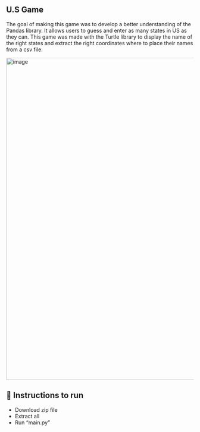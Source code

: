 ## U.S Game
The goal of making this game was to develop a better understanding of the Pandas library. It allows users to guess and enter as many states in US as they can. This game was made with the Turtle library to display the name of the right states and extract the right coordinates where to place their names from a csv file.

 <img width="975" height="866" alt="image" src="https://github.com/user-attachments/assets/99f9c4f9-dffb-4238-9601-c33a4275c074" />


## 🚀 Instructions to run 
-	Download zip file
-	Extract all 
-	Run “main.py”
